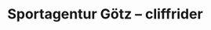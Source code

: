 ---
title: "Sportagentur Götz – cliffrider"
url: /elzach/sportagentur-goetz-cliffrider/
shop: Sport
---
